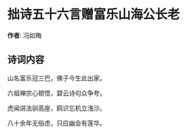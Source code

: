 # 拙诗五十六言赠富乐山海公长老

**作者**: 冯如晦

## 诗词内容

山名富乐冠三巴，佛子今生此出家。

六祖禅宗心顿悟，碧云诗句众争夸。

虎闻讲法驯高座，鸥识忘机立浅沙。

八十余年无俗虑，只应幽会有莲华。

